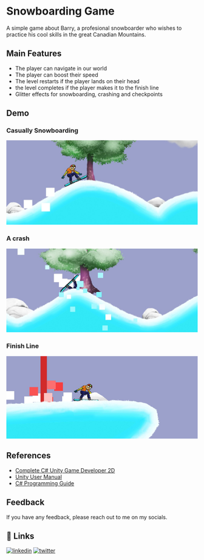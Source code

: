 
# Snowboarding Game

A simple game about Barry, a profesional snowboarder who wishes to practice his cool skills in the great Canadian Mountains. 


## Main Features

- The player can navigate in our world 
- The player can boost their speed 
- The level restarts if the player lands on their head 
- the level completes if the player makes it to the finish line 
- Glitter effects for snowboarding, crashing and checkpoints 




## Demo
### Casually Snowboarding
![](images/pic1.jpg)
### A crash 
![](images/pic2.jpg)
### Finish Line 
![](images/pic3.jpg)



## References

 - [Complete C# Unity Game Developer 2D](https://www.udemy.com/course/unitycourse/)
 - [Unity User Manual](https://docs.unity3d.com/Manual/index.html)
 - [C# Programming Guide](https://docs.microsoft.com/en-us/dotnet/csharp/programming-guide/)


## Feedback

If you have any feedback, please reach out to me on my socials.

 



## 🔗 Links
[![linkedin](https://img.shields.io/badge/linkedin-0A66C2?style=for-the-badge&logo=linkedin&logoColor=white)](https://www.linkedin.com/in/shawn-gorman/)
[![twitter](https://img.shields.io/badge/twitter-1DA1F2?style=for-the-badge&logo=twitter&logoColor=white)](https://twitter.com/gormshaw23)
